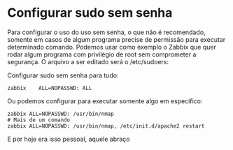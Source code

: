 # Configurar sudo sem senha

Para configurar o uso do uso sem senha, o que não é recomendado, somente em casos de algum programa precise de permissão para executar determinado comando. Podemos usar como exemplo o Zabbix que quer rodar algum programa com privilégio de root sem comprometer a segurança. O arquivo a ser editado será o /etc/sudoers:

Configurar sudo sem senha para tudo:

```shell
zabbix    ALL=NOPASSWD: ALL
```

Ou podemos configurar para executar somente algo em específico:

```shell
zabbix ALL=NOPASSWD: /usr/bin/nmap
# Mais de um comando
zabbix ALL=NOPASSWD: /usr/bin/nmap, /etc/init.d/apache2 restart
```

E por hoje era isso pessoal, aquele abraço

